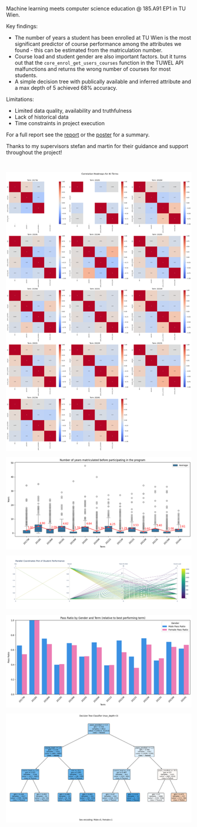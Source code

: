 <!-- https://git.logic.at/podlipnig/ep1_analytics -->

Machine learning meets computer science education @ 185.A91 EP1 in TU Wien.

Key findings:

- The number of years a student has been enrolled at TU Wien is the most significant predictor of course performance among the attributes we found - this can be estimated from the matriculation number.
- Course load and student gender are also important factors. but it turns out that the `core_enrol_get_users_courses` function in the TUWEL API malfunctions and returns the wrong number of courses for most students.
- A simple decision tree with publically available and inferred attribute and a max depth of 5 achieved 68% accuracy.

Limitations:

- Limited data quality, availability and truthfulness
- Lack of historical data
- Time constraints in project execution

For a full report see the [report](./docs/report.pdf) or the [poster](./docs/poster.pdf) for a summary.

Thanks to my supervisors stefan and martin for their guidance and support throughout the project!

<br>

![Individual terms correlation heatmap (inferred features)](./docs/assets/corrmap.png)

![Years enrolled boxplot](./docs/assets/years-enrolled-boxplot.png)

![Student performance parallel plot (inferred features)](./docs/assets/studentperf.png)

![Male female success barplot](./docs/assets/passratio.png)

![Decision Tree](./docs/assets/dt.png)
